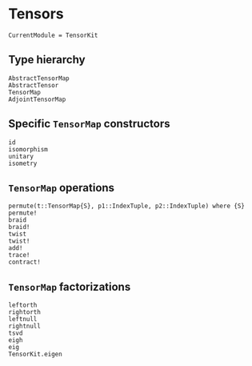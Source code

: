 # Tensors

```@meta
CurrentModule = TensorKit
```

## Type hierarchy

```@docs
AbstractTensorMap
AbstractTensor
TensorMap
AdjointTensorMap
```

## Specific `TensorMap` constructors

```@docs
id
isomorphism
unitary
isometry
```

## `TensorMap` operations

```@docs
permute(t::TensorMap{S}, p1::IndexTuple, p2::IndexTuple) where {S}
permute!
braid
braid!
twist
twist!
add!
trace!
contract!
```


## `TensorMap` factorizations

```@docs
leftorth
rightorth
leftnull
rightnull
tsvd
eigh
eig
TensorKit.eigen
```
